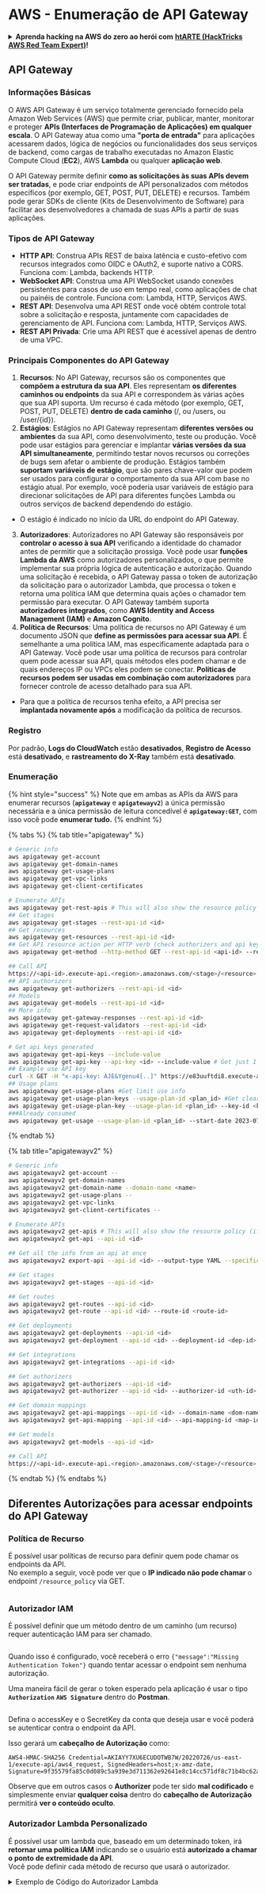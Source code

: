 # AWS - Enumeração de API Gateway

<details>

<summary><strong>Aprenda hacking na AWS do zero ao herói com</strong> <a href="https://training.hacktricks.xyz/courses/arte"><strong>htARTE (HackTricks AWS Red Team Expert)</strong></a><strong>!</strong></summary>

Outras formas de apoiar o HackTricks:

* Se você quer ver sua **empresa anunciada no HackTricks** ou **baixar o HackTricks em PDF**, confira os [**PLANOS DE ASSINATURA**](https://github.com/sponsors/carlospolop)!
* Adquira o [**material oficial PEASS & HackTricks**](https://peass.creator-spring.com)
* Descubra [**A Família PEASS**](https://opensea.io/collection/the-peass-family), nossa coleção de [**NFTs exclusivos**](https://opensea.io/collection/the-peass-family)
* **Junte-se ao grupo** 💬 [**Discord**](https://discord.gg/hRep4RUj7f) ou ao grupo [**telegram**](https://t.me/peass) ou **siga-me** no **Twitter** 🐦 [**@carlospolopm**](https://twitter.com/carlospolopm)**.**
* **Compartilhe suas técnicas de hacking enviando PRs para os repositórios github do** [**HackTricks**](https://github.com/carlospolop/hacktricks) e [**HackTricks Cloud**](https://github.com/carlospolop/hacktricks-cloud).

</details>

## API Gateway

### Informações Básicas

O AWS API Gateway é um serviço totalmente gerenciado fornecido pela Amazon Web Services (AWS) que permite criar, publicar, manter, monitorar e proteger **APIs (Interfaces de Programação de Aplicações) em qualquer escala**. O API Gateway atua como uma **"porta de entrada"** para aplicações acessarem dados, lógica de negócios ou funcionalidades dos seus serviços de backend, como cargas de trabalho executadas no Amazon Elastic Compute Cloud (**EC2**), AWS **Lambda** ou qualquer **aplicação web**.

O API Gateway permite definir **como as solicitações às suas APIs devem ser tratadas**, e pode criar endpoints de API personalizados com métodos específicos (por exemplo, GET, POST, PUT, DELETE) e recursos. Também pode gerar SDKs de cliente (Kits de Desenvolvimento de Software) para facilitar aos desenvolvedores a chamada de suas APIs a partir de suas aplicações.

### Tipos de API Gateway

* **HTTP API**: Construa APIs REST de baixa latência e custo-efetivo com recursos integrados como OIDC e OAuth2, e suporte nativo a CORS. Funciona com: Lambda, backends HTTP.
* **WebSocket API**: Construa uma API WebSocket usando conexões persistentes para casos de uso em tempo real, como aplicações de chat ou painéis de controle. Funciona com: Lambda, HTTP, Serviços AWS.
* **REST API**: Desenvolva uma API REST onde você obtém controle total sobre a solicitação e resposta, juntamente com capacidades de gerenciamento de API. Funciona com: Lambda, HTTP, Serviços AWS.
* **REST API Privada**: Crie uma API REST que é acessível apenas de dentro de uma VPC.

### Principais Componentes do API Gateway

1. **Recursos**: No API Gateway, recursos são os componentes que **compõem a estrutura da sua API**. Eles representam **os diferentes caminhos ou endpoints** da sua API e correspondem às várias ações que sua API suporta. Um recurso é cada método (por exemplo, GET, POST, PUT, DELETE) **dentro de cada caminho** (/, ou /users, ou /user/{id}).
2. **Estágios**: Estágios no API Gateway representam **diferentes versões ou ambientes** da sua API, como desenvolvimento, teste ou produção. Você pode usar estágios para gerenciar e implantar **várias versões da sua API simultaneamente**, permitindo testar novos recursos ou correções de bugs sem afetar o ambiente de produção. Estágios também **suportam variáveis de estágio**, que são pares chave-valor que podem ser usados para configurar o comportamento da sua API com base no estágio atual. Por exemplo, você poderia usar variáveis de estágio para direcionar solicitações de API para diferentes funções Lambda ou outros serviços de backend dependendo do estágio.
* O estágio é indicado no início da URL do endpoint do API Gateway.
3. **Autorizadores**: Autorizadores no API Gateway são responsáveis por **controlar o acesso à sua API** verificando a identidade do chamador antes de permitir que a solicitação prossiga. Você pode usar **funções Lambda da AWS** como autorizadores personalizados, o que permite implementar sua própria lógica de autenticação e autorização. Quando uma solicitação é recebida, o API Gateway passa o token de autorização da solicitação para o autorizador Lambda, que processa o token e retorna uma política IAM que determina quais ações o chamador tem permissão para executar. O API Gateway também suporta **autorizadores integrados**, como **AWS Identity and Access Management (IAM)** e **Amazon Cognito**.
4. **Política de Recursos**: Uma política de recursos no API Gateway é um documento JSON que **define as permissões para acessar sua API**. É semelhante a uma política IAM, mas especificamente adaptada para o API Gateway. Você pode usar uma política de recursos para controlar quem pode acessar sua API, quais métodos eles podem chamar e de quais endereços IP ou VPCs eles podem se conectar. **Políticas de recursos podem ser usadas em combinação com autorizadores** para fornecer controle de acesso detalhado para sua API.
* Para que a política de recursos tenha efeito, a API precisa ser **implantada novamente após** a modificação da política de recursos.

### Registro

Por padrão, **Logs do CloudWatch** estão **desativados**, **Registro de Acesso** está **desativado**, e **rastreamento do X-Ray** também está **desativado**.

### Enumeração

{% hint style="success" %}
Note que em ambas as APIs da AWS para enumerar recursos (**`apigateway`** e **`apigatewayv2`**) a única permissão necessária e a única permissão de leitura concedível é **`apigateway:GET`**, com isso você pode **enumerar tudo.**
{% endhint %}

{% tabs %}
{% tab title="apigateway" %}
```bash
# Generic info
aws apigateway get-account
aws apigateway get-domain-names
aws apigateway get-usage-plans
aws apigateway get-vpc-links
aws apigateway get-client-certificates

# Enumerate APIs
aws apigateway get-rest-apis # This will also show the resource policy (if any)
## Get stages
aws apigateway get-stages --rest-api-id <id>
## Get resources
aws apigateway get-resources --rest-api-id <id>
## Get API resource action per HTTP verb (check authorizers and api key required)
aws apigateway get-method --http-method GET --rest-api-id <api-id> --resource-id <resource-id>

## Call API
https://<api-id>.execute-api.<region>.amazonaws.com/<stage>/<resource>
## API authorizers
aws apigateway get-authorizers --rest-api-id <id>
## Models
aws apigateway get-models --rest-api-id <id>
## More info
aws apigateway get-gateway-responses --rest-api-id <id>
aws apigateway get-request-validators --rest-api-id <id>
aws apigateway get-deployments --rest-api-id <id>

# Get api keys generated
aws apigateway get-api-keys --include-value
aws apigateway get-api-key --api-key <id> --include-value # Get just 1
## Example use API key
curl -X GET -H "x-api-key: AJE&Ygenu4[..]" https://e83uuftdi8.execute-api.us-east-1.amazonaws.com/dev/test
## Usage plans
aws apigateway get-usage-plans #Get limit use info
aws apigateway get-usage-plan-keys --usage-plan-id <plan_id> #Get clear text values of api keys
aws apigateway get-usage-plan-key --usage-plan-id <plan_id> --key-id <key_id>
###Already consumed
aws apigateway get-usage --usage-plan-id <plan_id> --start-date 2023-07-01 --end-date 2023-07-12
```
{% endtab %}

{% tab title="apigatewayv2" %}
```bash
# Generic info
aws apigatewayv2 get-account --
aws apigatewayv2 get-domain-names
aws apigatewayv2 get-domain-name --domain-name <name>
aws apigatewayv2 get-usage-plans --
aws apigatewayv2 get-vpc-links
aws apigatewayv2 get-client-certificates --

# Enumerate APIs
aws apigatewayv2 get-apis # This will also show the resource policy (if any)
aws apigatewayv2 get-api --api-id <id>

## Get all the info from an api at once
aws apigatewayv2 export-api --api-id <id> --output-type YAML --specification OAS30 /tmp/api.yaml

## Get stages
aws apigatewayv2 get-stages --api-id <id>

## Get routes
aws apigatewayv2 get-routes --api-id <id>
aws apigatewayv2 get-route --api-id <id> --route-id <route-id>

## Get deployments
aws apigatewayv2 get-deployments --api-id <id>
aws apigatewayv2 get-deployment --api-id <id> --deployment-id <dep-id>

## Get integrations
aws apigatewayv2 get-integrations --api-id <id>

## Get authorizers
aws apigatewayv2 get-authorizers --api-id <id>
aws apigatewayv2 get-authorizer --api-id <id> --authorizer-id <uth-id>

## Get domain mappings
aws apigatewayv2 get-api-mappings --api-id <id> --domain-name <dom-name>
aws apigatewayv2 get-api-mapping --api-id <id> --api-mapping-id <map-id> --domain-name <dom-name>

## Get models
aws apigatewayv2 get-models --api-id <id>

## Call API
https://<api-id>.execute-api.<region>.amazonaws.com/<stage>/<resource>
```
{% endtab %}
{% endtabs %}

## Diferentes Autorizações para acessar endpoints do API Gateway

### Política de Recurso

É possível usar políticas de recurso para definir quem pode chamar os endpoints da API.\
No exemplo a seguir, você pode ver que o **IP indicado não pode chamar** o endpoint `/resource_policy` via GET.

<figure><img src="../../../.gitbook/assets/image (92) (1) (1).png" alt=""><figcaption></figcaption></figure>

### Autorizador IAM

É possível definir que um método dentro de um caminho (um recurso) requer autenticação IAM para ser chamado.

<figure><img src="https://lh3.googleusercontent.com/GGx-kfqNXu6zMqGidnO8_eR88fYPpJG-wNuBBnedAJntiRUEPTEScl7OvWthGYRiI_msYCdC6oBFvJc827Tb4-4UogxpOyrEXyst-8IDzP9DC2NOtXSY7w58L0baCAcBQjSyvBhJREvWWCtiboNYPSKuEw=s2048" alt=""><figcaption></figcaption></figure>

Quando isso é configurado, você receberá o erro `{"message":"Missing Authentication Token"}` quando tentar acessar o endpoint sem nenhuma autorização.

Uma maneira fácil de gerar o token esperado pela aplicação é usar o tipo **`Authorization`** **`AWS Signature`** dentro do **Postman**.

<figure><img src="../../../.gitbook/assets/image (3) (1) (3).png" alt=""><figcaption></figcaption></figure>

Defina o accessKey e o SecretKey da conta que deseja usar e você poderá se autenticar contra o endpoint da API.

Isso gerará um **cabeçalho de Autorização** como:
```
AWS4-HMAC-SHA256 Credential=AKIAYY7XU6ECUDOTWB7W/20220726/us-east-1/execute-api/aws4_request, SignedHeaders=host;x-amz-date, Signature=9f35579fa85c0d089c5a939e3d711362e92641e8c14cc571df8c71b4bc62a5c2
```
Observe que em outros casos o **Authorizer** pode ter sido **mal codificado** e simplesmente enviar **qualquer coisa** dentro do **cabeçalho de Autorização** permitirá **ver o conteúdo oculto**.

### Autorizador Lambda Personalizado

É possível usar um lambda que, baseado em um determinado token, irá **retornar uma política IAM** indicando se o usuário está **autorizado a chamar o ponto de extremidade da API**.\
Você pode definir cada método de recurso que usará o autorizador.

<details>

<summary>Exemplo de Código do Autorizador Lambda</summary>
```python
import json

def lambda_handler(event, context):
token = event['authorizationToken']
method_arn = event['methodArn']

if not token:
return {
'statusCode': 401,
'body': 'Unauthorized'
}

try:
# Replace this with your own token validation logic
if token == "your-secret-token":
return generate_policy('user', 'Allow', method_arn)
else:
return generate_policy('user', 'Deny', method_arn)
except Exception as e:
print(e)
return {
'statusCode': 500,
'body': 'Internal Server Error'
}

def generate_policy(principal_id, effect, resource):
policy = {
'principalId': principal_id,
'policyDocument': {
'Version': '2012-10-17',
'Statement': [
{
'Action': 'execute-api:Invoke',
'Effect': effect,
'Resource': resource
}
]
}
}
return policy
```
</details>

Chame-o com algo como:

<pre class="language-bash" data-overflow="wrap"><code class="lang-bash"><strong>curl "https://jhhqafgh6f.execute-api.eu-west-1.amazonaws.com/prod/custom_auth" -H 'Authorization: your-secret-token'
</strong></code></pre>

{% hint style="warning" %}
Dependendo do código Lambda, essa autorização pode ser vulnerável
{% endhint %}

Note que se uma **política de negação for gerada e retornada** o erro retornado pelo API Gateway é: `{"Message":"User is not authorized to access this resource with an explicit deny"}`

Dessa forma, você poderia **identificar essa autorização** em vigor.

### Chave de API Necessária

É possível configurar endpoints de API que **exigem uma chave de API válida** para serem acessados.

<figure><img src="../../../.gitbook/assets/image (92) (1).png" alt=""><figcaption></figcaption></figure>

É possível gerar chaves de API no portal do API Gateway e até definir quanto ela pode ser usada (em termos de solicitações por segundo e em termos de solicitações por mês).

Para fazer uma chave de API funcionar, você precisa adicioná-la a um **Plano de Uso**, este plano de uso deve ser adicionado ao **Estágio da API** e o estágio da API associado precisa ter um **throttling de método** configurado para o **endpoint** que requer a chave de API:

<figure><img src="../../../.gitbook/assets/image (1) (1) (1) (1) (1) (1) (1) (1) (1) (1) (1) (1) (1) (1) (1).png" alt=""><figcaption></figcaption></figure>

## Acesso Não Autenticado

{% content-ref url="../aws-unauthenticated-enum-access/aws-api-gateway-unauthenticated-enum.md" %}
[aws-api-gateway-unauthenticated-enum.md](../aws-unauthenticated-enum-access/aws-api-gateway-unauthenticated-enum.md)
{% endcontent-ref %}

## Escalação de Privilégios

{% content-ref url="../aws-privilege-escalation/aws-apigateway-privesc.md" %}
[aws-apigateway-privesc.md](../aws-privilege-escalation/aws-apigateway-privesc.md)
{% endcontent-ref %}

## Pós-Exploração

{% content-ref url="../aws-post-exploitation/aws-api-gateway-post-exploitation.md" %}
[aws-api-gateway-post-exploitation.md](../aws-post-exploitation/aws-api-gateway-post-exploitation.md)
{% endcontent-ref %}

### Persistência

{% content-ref url="../aws-persistence/aws-api-gateway-persistence.md" %}
[aws-api-gateway-persistence.md](../aws-persistence/aws-api-gateway-persistence.md)
{% endcontent-ref %}

<details>

<summary><strong>Aprenda hacking no AWS do zero ao herói com</strong> <a href="https://training.hacktricks.xyz/courses/arte"><strong>htARTE (HackTricks AWS Red Team Expert)</strong></a><strong>!</strong></summary>

Outras formas de apoiar o HackTricks:

* Se você quiser ver sua **empresa anunciada no HackTricks** ou **baixar o HackTricks em PDF**, confira os [**PLANOS DE ASSINATURA**](https://github.com/sponsors/carlospolop)!
* Adquira o [**material oficial PEASS & HackTricks**](https://peass.creator-spring.com)
* Descubra [**A Família PEASS**](https://opensea.io/collection/the-peass-family), nossa coleção de [**NFTs**](https://opensea.io/collection/the-peass-family) exclusivos
* **Junte-se ao grupo** 💬 [**Discord**](https://discord.gg/hRep4RUj7f) ou ao grupo [**telegram**](https://t.me/peass) ou **siga-me** no **Twitter** 🐦 [**@carlospolopm**](https://twitter.com/carlospolopm)**.**
* **Compartilhe suas técnicas de hacking enviando PRs para os repositórios do GitHub** [**HackTricks**](https://github.com/carlospolop/hacktricks) e [**HackTricks Cloud**](https://github.com/carlospolop/hacktricks-cloud).

</details>
